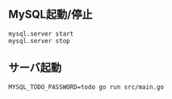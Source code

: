 ## MySQL起動/停止
```
mysql.server start
mysql.server stop
```

## サーバ起動
```
MYSQL_TODO_PASSWORD=todo go run src/main.go
```